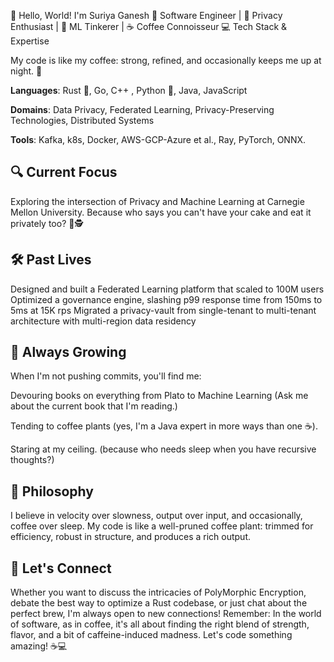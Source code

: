 👋 Hello, World! I'm Suriya Ganesh
🚀 Software Engineer | 🔐 Privacy Enthusiast | 🧠 ML Tinkerer | ☕ Coffee Connoisseur
💻 Tech Stack & Expertise

My code is like my coffee: strong, refined, and occasionally keeps me up at night. 🌙

__Languages__: Rust 🦀, Go, C++ , Python 🐍, Java, JavaScript 

__Domains__: Data Privacy, Federated Learning, Privacy-Preserving Technologies, Distributed Systems

__Tools__: Kafka, k8s, Docker, AWS-GCP-Azure et al., Ray, PyTorch, ONNX.

## 🔍 Current Focus

Exploring the intersection of Privacy and Machine Learning at Carnegie Mellon University. Because who says you can't have your cake and eat it privately too? 🍰🕵️


## 🛠️ Past Lives

Designed and built a Federated Learning platform that scaled to 100M users
Optimized a governance engine, slashing p99 response time from 150ms to 5ms at 15K rps
Migrated a privacy-vault from single-tenant to multi-tenant architecture with multi-region data residency

## 🌱 Always Growing

When I'm not pushing commits, you'll find me:

Devouring books on everything from Plato to Machine Learning (Ask me about the current book that I'm reading.)

Tending to coffee plants (yes, I'm a Java expert in more ways than one ☕).

Staring at my ceiling. (because who needs sleep when you have recursive thoughts?)

## 🎯 Philosophy

I believe in velocity over slowness, output over input, and occasionally, coffee over sleep. My code is like a well-pruned coffee plant: trimmed for efficiency, robust in structure, and produces a rich output.


## 🤝 Let's Connect
Whether you want to discuss the intricacies of PolyMorphic Encryption, debate the best way to optimize a Rust codebase, or just chat about the perfect brew, I'm always open to new connections!
Remember: In the world of software, as in coffee, it's all about finding the right blend of strength, flavor, and a bit of caffeine-induced madness. Let's code something amazing! ☕💻
